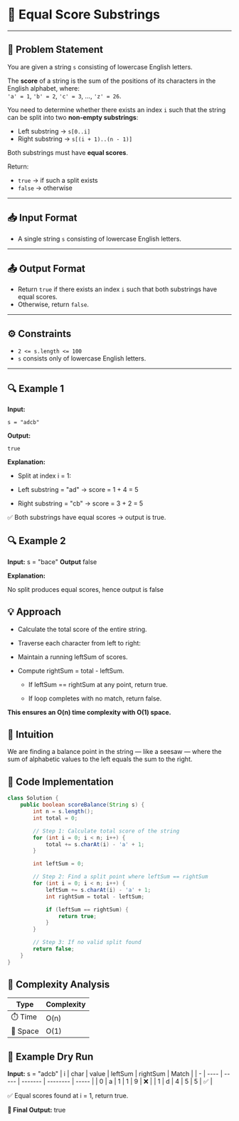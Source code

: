 # 🧩 Equal Score Substrings
---

## 📝 Problem Statement

You are given a string `s` consisting of lowercase English letters.

The **score** of a string is the sum of the positions of its characters in the English alphabet, where:  
`'a' = 1`, `'b' = 2`, `'c' = 3`, …, `'z' = 26`.

You need to determine whether there exists an index `i` such that the string can be split into two **non-empty substrings**:
- Left substring → `s[0..i]`
- Right substring → `s[(i + 1)..(n - 1)]`

Both substrings must have **equal scores**.

Return:
- `true` → if such a split exists  
- `false` → otherwise  

---

## 📥 Input Format
- A single string `s` consisting of lowercase English letters.

---

## 📤 Output Format
- Return `true` if there exists an index `i` such that both substrings have equal scores.  
- Otherwise, return `false`.

---

## ⚙️ Constraints
- `2 <= s.length <= 100`
- `s` consists only of lowercase English letters.

---

## 🔍 Example 1

**Input:**
```text
s = "adcb"
```
**Output:**
```
true
```

**Explanation:**

- Split at index i = 1:

- Left substring = "ad" → score = 1 + 4 = 5

- Right substring = "cb" → score = 3 + 2 = 5

✅ Both substrings have equal scores → output is true.

## 🔍 Example 2

**Input:**
s = "bace"
**Output**
false

**Explanation:**

No split produces equal scores, hence output is false

## 💡 Approach

- Calculate the total score of the entire string.

- Traverse each character from left to right:

- Maintain a running leftSum of scores.

- Compute rightSum = total - leftSum.

    - If leftSum == rightSum at any point, return true.

    - If loop completes with no match, return false.

**This ensures an O(n) time complexity with O(1) space.**

## 🧠 Intuition

We are finding a balance point in the string — like a seesaw — where the sum of alphabetic values to the left equals the sum to the right.
## 🧾 Code Implementation
```java
class Solution {
    public boolean scoreBalance(String s) {
        int n = s.length();
        int total = 0;

        // Step 1: Calculate total score of the string
        for (int i = 0; i < n; i++) {
            total += s.charAt(i) - 'a' + 1;
        }

        int leftSum = 0;

        // Step 2: Find a split point where leftSum == rightSum
        for (int i = 0; i < n; i++) {
            leftSum += s.charAt(i) - 'a' + 1;
            int rightSum = total - leftSum;

            if (leftSum == rightSum) {
                return true;
            }
        }

        // Step 3: If no valid split found
        return false;
    }
}
```
## 🧮 Complexity Analysis
| Type     | Complexity |
| -------- | ---------- |
| ⏱️ Time  | O(n)       |
| 🧠 Space | O(1)       |

## 🧩 Example Dry Run
**Input:**
s = "adcb"
| i | char | value | leftSum | rightSum | Match |
| - | ---- | ----- | ------- | -------- | ----- |
| 0 | a    | 1     | 1       | 9        | ❌     |
| 1 | d    | 4     | 5       | 5        | ✅     |

✅ Equal scores found at i = 1, return true.

**🏁 Final Output:**
true
